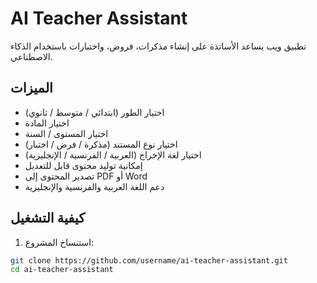 # AI Teacher Assistant

تطبيق ويب يساعد الأساتذة على إنشاء مذكرات، فروض، واختبارات باستخدام الذكاء الاصطناعي.

## الميزات

- اختيار الطور (ابتدائي / متوسط / ثانوي)
- اختيار المادة
- اختيار المستوى / السنة
- اختيار نوع المستند (مذكرة / فرض / اختبار)
- اختيار لغة الإخراج (العربية / الفرنسية / الإنجليزية)
- إمكانية توليد محتوى قابل للتعديل
- تصدير المحتوى إلى PDF أو Word
- دعم اللغة العربية والفرنسية والإنجليزية

## كيفية التشغيل

1. استنساخ المشروع:

```bash
git clone https://github.com/username/ai-teacher-assistant.git
cd ai-teacher-assistant
